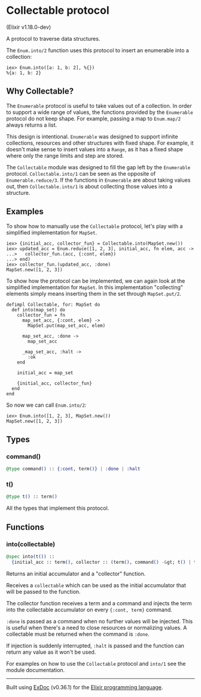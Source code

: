 # Collectable protocol
(Elixir v1.18.0-dev)

A protocol to traverse data structures.

The `Enum.into/2` function uses this protocol to insert an
enumerable into a collection:

    iex> Enum.into([a: 1, b: 2], %{})
    %{a: 1, b: 2}

## Why Collectable?

The `Enumerable` protocol is useful to take values out of a collection.
In order to support a wide range of values, the functions provided by
the `Enumerable` protocol do not keep shape. For example, passing a
map to `Enum.map/2` always returns a list.

This design is intentional. `Enumerable` was designed to support infinite
collections, resources and other structures with fixed shape. For example,
it doesn't make sense to insert values into a `Range`, as it has a
fixed shape where only the range limits and step are stored.

The `Collectable` module was designed to fill the gap left by the
`Enumerable` protocol. `Collectable.into/1` can be seen as the opposite of
`Enumerable.reduce/3`. If the functions in `Enumerable` are about taking values out,
then `Collectable.into/1` is about collecting those values into a structure.

## Examples

To show how to manually use the `Collectable` protocol, let's play with a
simplified implementation for `MapSet`.

    iex> {initial_acc, collector_fun} = Collectable.into(MapSet.new())
    iex> updated_acc = Enum.reduce([1, 2, 3], initial_acc, fn elem, acc ->
    ...>   collector_fun.(acc, {:cont, elem})
    ...> end)
    iex> collector_fun.(updated_acc, :done)
    MapSet.new([1, 2, 3])

To show how the protocol can be implemented, we can again look at the
simplified implementation for `MapSet`. In this implementation "collecting" elements
simply means inserting them in the set through `MapSet.put/2`.

    defimpl Collectable, for: MapSet do
      def into(map_set) do
        collector_fun = fn
          map_set_acc, {:cont, elem} ->
            MapSet.put(map_set_acc, elem)
    
          map_set_acc, :done ->
            map_set_acc
    
          _map_set_acc, :halt ->
            :ok
        end
    
        initial_acc = map_set
    
        {initial_acc, collector_fun}
      end
    end

So now we can call `Enum.into/2`:

    iex> Enum.into([1, 2, 3], MapSet.new())
    MapSet.new([1, 2, 3])


## Types

### command()

```elixir
@type command() :: {:cont, term()} | :done | :halt
```



### t()

```elixir
@type t() :: term()
```

All the types that implement this protocol.


## Functions

### into(collectable)

```elixir
@spec into(t()) ::
  {initial_acc :: term(), collector :: (term(), command() -&gt; t() | term())}
```

Returns an initial accumulator and a "collector" function.

Receives a `collectable` which can be used as the initial accumulator that will
be passed to the function.

The collector function receives a term and a command and injects the term into
the collectable accumulator on every `{:cont, term}` command.

`:done` is passed as a command when no further values will be injected. This
is useful when there's a need to close resources or normalizing values. A
collectable must be returned when the command is `:done`.

If injection is suddenly interrupted, `:halt` is passed and the function
can return any value as it won't be used.

For examples on how to use the `Collectable` protocol and `into/1` see the
module documentation.




---
Built using [ExDoc](https://github.com/elixir-lang/ex_doc "ExDoc") (v0.36.1) for the [Elixir programming language](href="https://elixir-lang.org" "Elixir").
